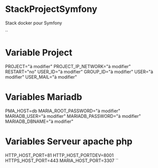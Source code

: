 # StackProjectSymfony
Stack docker pour Symfony

``
# Variable Project
PROJECT="à modifier"
PROJECT_IP_NETWORK="à modifier"
RESTART="no"
USER_ID="à modifier"
GROUP_ID="à modifier"
USER="à modifier"
USER_MAIL="à modifier"

# Variables Mariadb
PMA_HOST=db
MARIA_ROOT_PASSWORD="à modifier"
MARIADB_USER="à modifier"
MARIADB_PASSWORD="à modifier"
MARIADB_DBNAME="à modifier"

# Variables Serveur apache php
HTTP_HOST_PORT=81
HTTP_HOST_PORTDEV=8001
HTTPS_HOST_PORT=443
MARIA_HOST_PORT=3307
``
